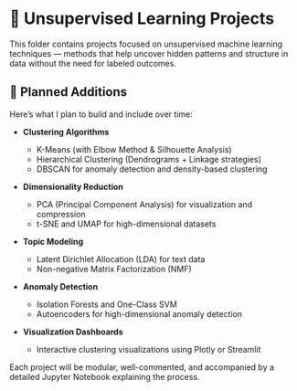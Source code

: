 # 🧩 Unsupervised Learning Projects

This folder contains projects focused on unsupervised machine learning techniques — methods that help uncover hidden patterns and structure in data without the need for labeled outcomes.

## 🚧 Planned Additions

Here’s what I plan to build and include over time:

- **Clustering Algorithms**  
  - K-Means (with Elbow Method & Silhouette Analysis)
  - Hierarchical Clustering (Dendrograms + Linkage strategies)
  - DBSCAN for anomaly detection and density-based clustering

- **Dimensionality Reduction**  
  - PCA (Principal Component Analysis) for visualization and compression
  - t-SNE and UMAP for high-dimensional datasets

- **Topic Modeling**  
  - Latent Dirichlet Allocation (LDA) for text data
  - Non-negative Matrix Factorization (NMF)

- **Anomaly Detection**  
  - Isolation Forests and One-Class SVM
  - Autoencoders for high-dimensional anomaly detection

- **Visualization Dashboards**  
  - Interactive clustering visualizations using Plotly or Streamlit

Each project will be modular, well-commented, and accompanied by a detailed Jupyter Notebook explaining the process.

